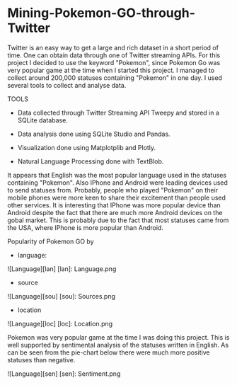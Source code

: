 # Mining-Pokemon-GO-through-Twitter

Twitter is an easy way to get a large and rich dataset in a short period of time. One can obtain data through one of Twitter streaming APIs. For this project I decided to use the keyword "Pokemon", since Pokemon Go was very popular game at the time when I started this project. I managed to collect around 200,000 statuses containing "Pokemon" in one day. I used several tools to collect and analyse data.

TOOLS

 * Data collected through Twitter Streaming API Tweepy and stored in a SQLite database.

 * Data analysis done using SQLite Studio and Pandas.

 * Visualization done using Matplotplib and Plotly.

 * Natural Language Processing done with TextBlob.

It appears that English was the most popular language used in the statuses containing "Pokemon". Also IPhone and Android were leading devices used to send statuses from. Probably, people who played "Pokemon" on their mobile phones were more keen to share their excitement than people used other services. It is interesting that IPhone was more popular device than Android despite the fact that there are much more Android devices on the gobal market. This is probably due to the fact that most statuses came from the USA, where IPhone is more popular than Android.

Popularity of Pokemon GO by

 * language:

![Language][lan]
[lan]: Language.png

 * source

![Language][sou]
[sou]: Sources.png

 * location

![Language][loc]
[loc]: Location.png


Pokemon was very popular game at the time I was doing this project. This is well supported by sentimental analysis of the statuses written in English. As can be seen from the pie-chart below there were much more positive statuses than negative.

![Language][sen]
[sen]: Sentiment.png
